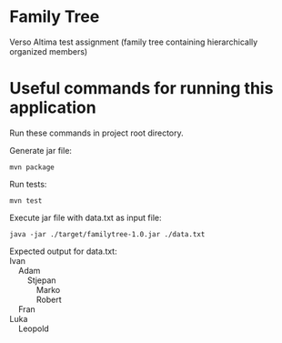 # Family Tree
Verso Altima test assignment (family tree containing hierarchically organized members)

# Useful commands for running this application

Run these commands in project root directory.

Generate jar file:
```console
mvn package
```

Run tests:
```console
mvn test
```

Execute jar file with data.txt as input file:
```console
java -jar ./target/familytree-1.0.jar ./data.txt
```

Expected output for data.txt:<br>
Ivan<br>
&nbsp;&nbsp;&nbsp;&nbsp;Adam<br>
&nbsp;&nbsp;&nbsp;&nbsp;&nbsp;&nbsp;&nbsp;&nbsp;Stjepan<br>
&nbsp;&nbsp;&nbsp;&nbsp;&nbsp;&nbsp;&nbsp;&nbsp;&nbsp;&nbsp;&nbsp;&nbsp;Marko<br>
&nbsp;&nbsp;&nbsp;&nbsp;&nbsp;&nbsp;&nbsp;&nbsp;&nbsp;&nbsp;&nbsp;&nbsp;Robert<br>
&nbsp;&nbsp;&nbsp;&nbsp;Fran<br>
Luka<br>
&nbsp;&nbsp;&nbsp;&nbsp;Leopold<br>
